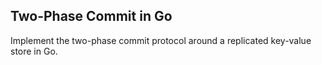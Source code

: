 ## Two-Phase Commit in Go

Implement the two-phase commit protocol around a replicated key-value store in Go.